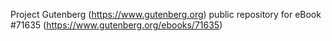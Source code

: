 Project Gutenberg (https://www.gutenberg.org) public repository
for eBook #71635 (https://www.gutenberg.org/ebooks/71635)
